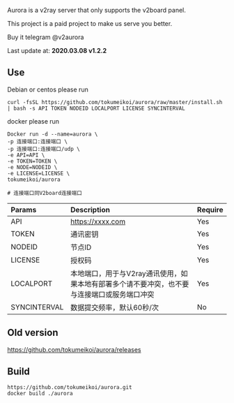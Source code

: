 Aurora is a v2ray server that only supports the v2board panel.

This project is a paid project to make us serve you better.

Buy it telegram @v2aurora

Last update at: **2020.03.08 v1.2.2**

## Use

Debian or centos please run
```
curl -fsSL https://github.com/tokumeikoi/aurora/raw/master/install.sh | bash -s API TOKEN NODEID LOCALPORT LICENSE SYNCINTERVAL
```

docker please run
```
Docker run -d --name=aurora \
-p 连接端口:连接端口 \
-p 连接端口:连接端口/udp \
-e API=API \
-e TOKEN=TOKEN \
-e NODE=NODEID \
-e LICENSE=LICENSE \
tokumeikoi/aurora

# 连接端口同V2board连接端口
```

|Params|Description|Require|
|:---|:---|:---|
|API|https://xxxx.com|Yes|
|TOKEN|通讯密钥|Yes|
|NODEID|节点ID|Yes|
|LICENSE|授权码|Yes|
|LOCALPORT|本地端口，用于与V2ray通讯使用，如果本地有部署多个请不要冲突，也不要与连接端口或服务端口冲突|Yes|
|SYNCINTERVAL|数据提交频率，默认60秒/次|No|

## Old version  
https://github.com/tokumeikoi/aurora/releases

## Build
```
https://github.com/tokumeikoi/aurora.git
docker build ./aurora
```
